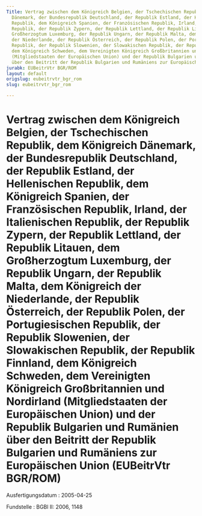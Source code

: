 ```yaml
---
Title: Vertrag zwischen dem Königreich Belgien, der Tschechischen Republik, dem Königreich
  Dänemark, der Bundesrepublik Deutschland, der Republik Estland, der Hellenischen
  Republik, dem Königreich Spanien, der Französischen Republik, Irland, der Italienischen
  Republik, der Republik Zypern, der Republik Lettland, der Republik Litauen, dem
  Großherzogtum Luxemburg, der Republik Ungarn, der Republik Malta, dem Königreich
  der Niederlande, der Republik Österreich, der Republik Polen, der Portugiesischen
  Republik, der Republik Slowenien, der Slowakischen Republik, der Republik Finnland,
  dem Königreich Schweden, dem Vereinigten Königreich Großbritannien und Nordirland
  (Mitgliedstaaten der Europäischen Union) und der Republik Bulgarien und Rumänien
  über den Beitritt der Republik Bulgarien und Rumäniens zur Europäischen Union
jurabk: EUBeitrVtr BGR/ROM
layout: default
origslug: eubeitrvtr_bgr_rom
slug: eubeitrvtr_bgr_rom

---
```


# Vertrag zwischen dem Königreich Belgien, der Tschechischen Republik, dem Königreich Dänemark, der Bundesrepublik Deutschland, der Republik Estland, der Hellenischen Republik, dem Königreich Spanien, der Französischen Republik, Irland, der Italienischen Republik, der Republik Zypern, der Republik Lettland, der Republik Litauen, dem Großherzogtum Luxemburg, der Republik Ungarn, der Republik Malta, dem Königreich der Niederlande, der Republik Österreich, der Republik Polen, der Portugiesischen Republik, der Republik Slowenien, der Slowakischen Republik, der Republik Finnland, dem Königreich Schweden, dem Vereinigten Königreich Großbritannien und Nordirland (Mitgliedstaaten der Europäischen Union) und der Republik Bulgarien und Rumänien über den Beitritt der Republik Bulgarien und Rumäniens zur Europäischen Union (EUBeitrVtr BGR/ROM)

Ausfertigungsdatum
:   2005-04-25

Fundstelle
:   BGBl II: 2006, 1148


